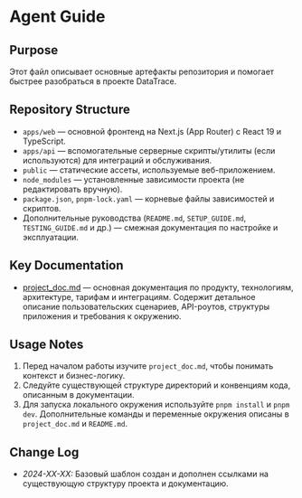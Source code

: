 # Agent Guide

## Purpose
Этот файл описывает основные артефакты репозитория и помогает быстрее разобраться в проекте DataTrace.

## Repository Structure
- `apps/web` — основной фронтенд на Next.js (App Router) с React 19 и TypeScript.
- `apps/api` — вспомогательные серверные скрипты/утилиты (если используются) для интеграций и обслуживания.
- `public` — статические ассеты, используемые веб-приложением.
- `node_modules` — установленные зависимости проекта (не редактировать вручную).
- `package.json`, `pnpm-lock.yaml` — корневые файлы зависимостей и скриптов.
- Дополнительные руководства (`README.md`, `SETUP_GUIDE.md`, `TESTING_GUIDE.md` и др.) — смежная документация по настройке и эксплуатации.

## Key Documentation
- [project_doc.md](project_doc.md) — основная документация по продукту, технологиям, архитектуре, тарифам и интеграциям. Содержит детальное описание пользовательских сценариев, API-роутов, структуры приложения и требования к окружению.

## Usage Notes
1. Перед началом работы изучите `project_doc.md`, чтобы понимать контекст и бизнес-логику.
2. Следуйте существующей структуре директорий и конвенциям кода, описанным в документации.
3. Для запуска локального окружения используйте `pnpm install` и `pnpm dev`. Дополнительные команды и переменные окружения описаны в `project_doc.md` и `README.md`.

## Change Log
- *2024-XX-XX:* Базовый шаблон создан и дополнен ссылками на существующую структуру проекта и документацию.
